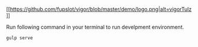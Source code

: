 [[https://github.com/fupslot/vigor/blob/master/demo/logo.png|alt=vigorTulz]]


Run following command in your terminal to run develpment environment.

```bash
gulp serve
```
